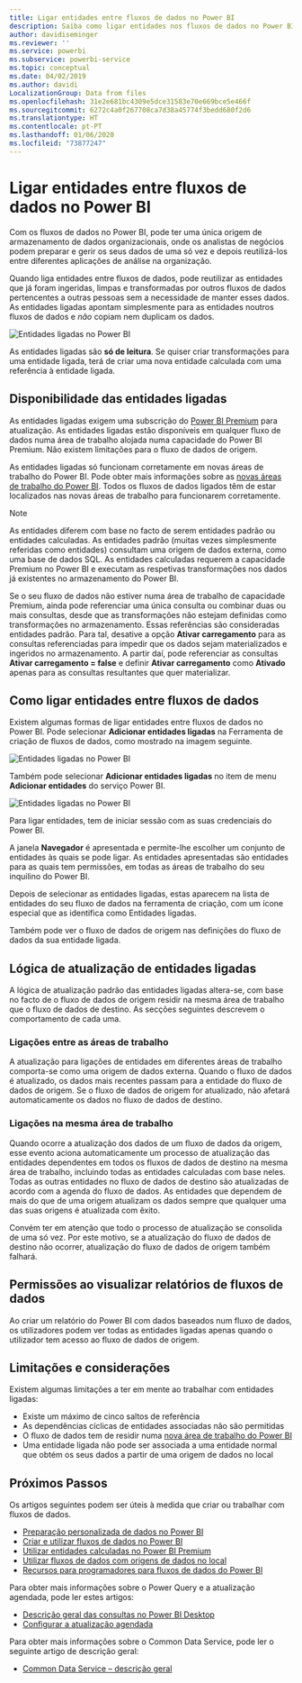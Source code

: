 ```yaml
---
title: Ligar entidades entre fluxos de dados no Power BI
description: Saiba como ligar entidades nos fluxos de dados no Power BI
author: davidiseminger
ms.reviewer: ''
ms.service: powerbi
ms.subservice: powerbi-service
ms.topic: conceptual
ms.date: 04/02/2019
ms.author: davidi
LocalizationGroup: Data from files
ms.openlocfilehash: 31e2e681bc4309e5dce31583e70e669bce5e466f
ms.sourcegitcommit: 6272c4a0f267708ca7d38a45774f3bedd680f2d6
ms.translationtype: HT
ms.contentlocale: pt-PT
ms.lasthandoff: 01/06/2020
ms.locfileid: "73877247"
---
```

# <a name="link-entities-between-dataflows-in-power-bi"></a>Ligar entidades entre fluxos de dados no Power BI

Com os fluxos de dados no Power BI, pode ter uma única origem de armazenamento de dados organizacionais, onde os analistas de negócios podem preparar e gerir os seus dados de uma só vez e depois reutilizá-los entre diferentes aplicações de análise na organização. 

Quando liga entidades entre fluxos de dados, pode reutilizar as entidades que já foram ingeridas, limpas e transformadas por outros fluxos de dados pertencentes a outras pessoas sem a necessidade de manter esses dados. As entidades ligadas apontam simplesmente para as entidades noutros fluxos de dados e *não* copiam nem duplicam os dados.

![Entidades ligadas no Power BI](media/service-dataflows-linked-entities/linked-entities_00.png)

As entidades ligadas são **só de leitura**. Se quiser criar transformações para uma entidade ligada, terá de criar uma nova entidade calculada com uma referência à entidade ligada.

## <a name="linked-entity-availability"></a>Disponibilidade das entidades ligadas

As entidades ligadas exigem uma subscrição do [Power BI Premium](service-premium-what-is.md) para atualização. As entidades ligadas estão disponíveis em qualquer fluxo de dados numa área de trabalho alojada numa capacidade do Power BI Premium. Não existem limitações para o fluxo de dados de origem.

As entidades ligadas só funcionam corretamente em novas áreas de trabalho do Power BI. Pode obter mais informações sobre as [novas áreas de trabalho do Power BI](service-create-the-new-workspaces.md). Todos os fluxos de dados ligados têm de estar localizados nas novas áreas de trabalho para funcionarem corretamente.

> [!NOTE]
> As entidades diferem com base no facto de serem entidades padrão ou entidades calculadas. As entidades padrão (muitas vezes simplesmente referidas como entidades) consultam uma origem de dados externa, como uma base de dados SQL. As entidades calculadas requerem a capacidade Premium no Power BI e executam as respetivas transformações nos dados já existentes no armazenamento do Power BI. 
>
>Se o seu fluxo de dados não estiver numa área de trabalho de capacidade Premium, ainda pode referenciar uma única consulta ou combinar duas ou mais consultas, desde que as transformações não estejam definidas como transformações no armazenamento. Essas referências são consideradas entidades padrão. Para tal, desative a opção **Ativar carregamento** para as consultas referenciadas para impedir que os dados sejam materializados e ingeridos no armazenamento. A partir daí, pode referenciar as consultas **Ativar carregamento = false** e definir **Ativar carregamento** como **Ativado** apenas para as consultas resultantes que quer materializar.


## <a name="how-to-link-entities-between-dataflows"></a>Como ligar entidades entre fluxos de dados

Existem algumas formas de ligar entidades entre fluxos de dados no Power BI. Pode selecionar **Adicionar entidades ligadas** na Ferramenta de criação de fluxos de dados, como mostrado na imagem seguinte. 

![Entidades ligadas no Power BI](media/service-dataflows-linked-entities/linked-entities_00.png)

Também pode selecionar **Adicionar entidades ligadas** no item de menu **Adicionar entidades** do serviço Power BI.

![Entidades ligadas no Power BI](media/service-dataflows-linked-entities/linked-entities_01.png)

Para ligar entidades, tem de iniciar sessão com as suas credenciais do Power BI.

A janela **Navegador** é apresentada e permite-lhe escolher um conjunto de entidades às quais se pode ligar. As entidades apresentadas são entidades para as quais tem permissões, em todas as áreas de trabalho do seu inquilino do Power BI. 

Depois de selecionar as entidades ligadas, estas aparecem na lista de entidades do seu fluxo de dados na ferramenta de criação, com um ícone especial que as identifica como Entidades ligadas.

Também pode ver o fluxo de dados de origem nas definições do fluxo de dados da sua entidade ligada.

## <a name="refresh-logic-of-linked-entities"></a>Lógica de atualização de entidades ligadas
A lógica de atualização padrão das entidades ligadas altera-se, com base no facto de o fluxo de dados de origem residir na mesma área de trabalho que o fluxo de dados de destino. As secções seguintes descrevem o comportamento de cada uma.

### <a name="links-between-workspaces"></a>Ligações entre as áreas de trabalho

A atualização para ligações de entidades em diferentes áreas de trabalho comporta-se como uma origem de dados externa. Quando o fluxo de dados é atualizado, os dados mais recentes passam para a entidade do fluxo de dados de origem. Se o fluxo de dados de origem for atualizado, não afetará automaticamente os dados no fluxo de dados de destino.

### <a name="links-in-the-same-workspace"></a>Ligações na mesma área de trabalho

Quando ocorre a atualização dos dados de um fluxo de dados da origem, esse evento aciona automaticamente um processo de atualização das entidades dependentes em todos os fluxos de dados de destino na mesma área de trabalho, incluindo todas as entidades calculadas com base neles. Todas as outras entidades no fluxo de dados de destino são atualizadas de acordo com a agenda do fluxo de dados. As entidades que dependem de mais do que de uma origem atualizam os dados sempre que qualquer uma das suas origens é atualizada com êxito.

Convém ter em atenção que todo o processo de atualização se consolida de uma só vez. Por este motivo, se a atualização do fluxo de dados de destino não ocorrer, atualização do fluxo de dados de origem também falhará.

## <a name="permissions-when-viewing-reports-from-dataflows"></a>Permissões ao visualizar relatórios de fluxos de dados

Ao criar um relatório do Power BI com dados baseados num fluxo de dados, os utilizadores podem ver todas as entidades ligadas apenas quando o utilizador tem acesso ao fluxo de dados de origem.

## <a name="limitations-and-considerations"></a>Limitações e considerações

Existem algumas limitações a ter em mente ao trabalhar com entidades ligadas:

* Existe um máximo de cinco saltos de referência
* As dependências cíclicas de entidades associadas não são permitidas
* O fluxo de dados tem de residir numa [nova área de trabalho do Power BI](service-create-the-new-workspaces.md)
* Uma entidade ligada não pode ser associada a uma entidade normal que obtém os seus dados a partir de uma origem de dados no local


## <a name="next-steps"></a>Próximos Passos

Os artigos seguintes podem ser úteis à medida que criar ou trabalhar com fluxos de dados. 

* [Preparação personalizada de dados no Power BI](service-dataflows-overview.md)
* [Criar e utilizar fluxos de dados no Power BI](service-dataflows-create-use.md)
* [Utilizar entidades calculadas no Power BI Premium](service-dataflows-computed-entities-premium.md)
* [Utilizar fluxos de dados com origens de dados no local](service-dataflows-on-premises-gateways.md)
* [Recursos para programadores para fluxos de dados do Power BI](service-dataflows-developer-resources.md)

Para obter mais informações sobre o Power Query e a atualização agendada, pode ler estes artigos:
* [Descrição geral das consultas no Power BI Desktop](desktop-query-overview.md)
* [Configurar a atualização agendada](refresh-scheduled-refresh.md)

Para obter mais informações sobre o Common Data Service, pode ler o seguinte artigo de descrição geral:
* [Common Data Service – descrição geral](https://docs.microsoft.com/powerapps/common-data-model/overview)

